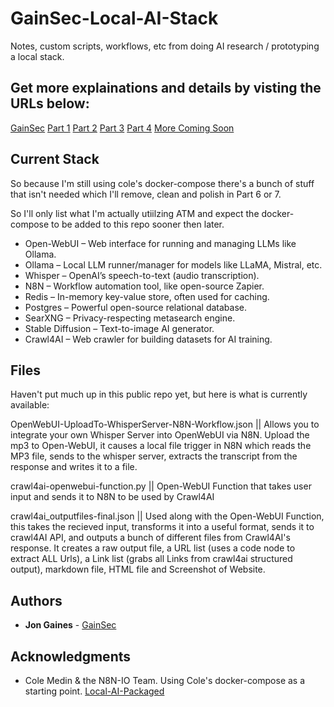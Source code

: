 # GainSec-Local-AI-Stack
Notes, custom scripts, workflows, etc from doing AI research / prototyping a local stack.

## Get more explainations and details by visting the URLs below:
[GainSec](https://gainsec.com)
[Part 1](https://gainsec.com/2025/06/01/the-quickest-and-simplest-guide-to-spinning-up-a-powerful-local-ai-stack-part-1/)
[Part 2](https://gainsec.com/2025/06/02/the-quickest-and-simplest-guide-to-spinning-up-a-powerful-local-ai-stack-part-2-searxng/)
[Part 3](https://gainsec.com/2025/06/03/the-quickest-and-simplest-guide-to-spinning-up-a-powerful-local-ai-stack-part-3-image-generation-via-stable-diffusion/)
[Part 4](https://gainsec.com/2025/06/04/the-quickest-and-simplest-guide-to-spinning-up-a-powerful-local-ai-stack-part-4-transcription-via-whisper/)
[More Coming Soon](https://gainsec.com)

## Current Stack
So because I'm still using cole's docker-compose there's a bunch of stuff that isn't needed which I'll remove, clean and polish in Part 6 or 7.

So I'll only list what I'm actually utiilzing ATM and expect the docker-compose to be added to this repo sooner then later.

* Open-WebUI – Web interface for running and managing LLMs like Ollama.
* Ollama – Local LLM runner/manager for models like LLaMA, Mistral, etc.
* Whisper – OpenAI’s speech-to-text (audio transcription).
* N8N – Workflow automation tool, like open-source Zapier.
* Redis – In-memory key-value store, often used for caching.
* Postgres – Powerful open-source relational database.
* SearXNG – Privacy-respecting metasearch engine.
* Stable Diffusion – Text-to-image AI generator.
* Crawl4AI – Web crawler for building datasets for AI training.

## Files

Haven't put much up in this public repo yet, but here is what is currently available:

OpenWebUI-UploadTo-WhisperServer-N8N-Workflow.json || Allows you to integrate your own Whisper Server into OpenWebUI via N8N. Upload the mp3 to Open-WebUI, it causes a local file trigger in N8N which reads the MP3 file, sends to the whisper server, extracts the transcript from the response and writes it to a file. 
 
crawl4ai-openwebui-function.py || Open-WebUI Function that takes user input and sends it to N8N to be used by Crawl4AI 

crawl4ai_outputfiles-final.json || Used along with the Open-WebUI Function, this takes the recieved input, transforms it into a useful format, sends it to crawl4AI API, and outputs a bunch of different files from Crawl4AI's response. It creates a raw output file, a URL list (uses a code node to extract ALL Urls), a Link list (grabs all Links from crawl4ai structured output), markdown file, HTML file and Screenshot of Website.

## Authors

* **Jon Gaines** - [GainSec](https://github.com/GainSec)

## Acknowledgments

* Cole Medin & the N8N-IO Team. Using Cole's docker-compose as a starting point. [Local-AI-Packaged](https://github.com/coleam00/local-ai-packaged)